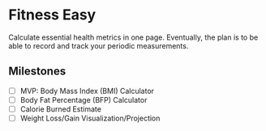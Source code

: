# Fitness Easy

Calculate essential health metrics in one page. Eventually, the plan is to be able to record and track your periodic measurements.

## Milestones

- [ ] MVP: Body Mass Index (BMI) Calculator
- [ ] Body Fat Percentage (BFP) Calculator
- [ ] Calorie Burned Estimate
- [ ] Weight Loss/Gain Visualization/Projection
